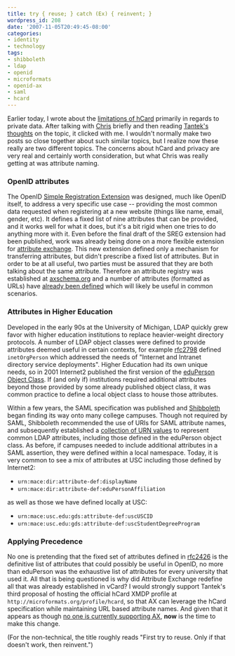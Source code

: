 ```yaml
---
title: try { reuse; } catch (Ex) { reinvent; }
wordpress_id: 208
date: '2007-11-05T20:49:45-08:00'
categories:
- identity
- technology
tags:
- shibboleth
- ldap
- openid
- microformats
- openid-ax
- saml
- hcard
---
```

Earlier today, I wrote about the [limitations of hCard][] primarily in regards to private data.  After talking with
[Chris][] briefly and then reading [Tantek's thoughts][] on the topic, it clicked with me.  I wouldn't normally make two
posts so close together about such similar topics, but I realize now these really are two different topics.  The
concerns about hCard and privacy are very real and certainly worth consideration, but what Chris was really getting at
was attribute naming.

[limitations of hCard]: /2007/11/hcard-is-not-a-provisioning-engine-for-private-data
[Chris]: http://factoryjoe.com/blog/2007/11/01/hcard-for-openid-simple-registration-and-attribute-exchange/
[Tantek's thoughts]: http://tantek.com/log/2007/11.html#d02t2318

### OpenID attributes ###

The OpenID [Simple Registration Extension][sreg] was designed, much like OpenID itself, to address a very specific use
case -- providing the most common data requested when registering at a new website (things like name, email, gender,
etc).  It defines a fixed list of nine attributes that can be provided, and it works well for what it does, but it's a
bit rigid when one tries to do anything more with it.  Even before the final draft of the SREG extension had been
published, work was already being done on a more flexible extension for [attribute exchange][].  This new extension
defined only a mechanism for transferring attributes, but didn't prescribe a fixed list of attributes.  But in order to
be at all useful, two parties must be assured that they are both talking about the same attribute.  Therefore an
attribute registry was established at [axschema.org][] and a number of attributes (formatted as URLs) have [already been
defined][] which will likely be useful in common scenarios.

[sreg]: http://openid.net/specs/openid-simple-registration-extension-1_0.html
[attribute exchange]: http://openid.net/specs/openid-attribute-exchange-1_0-07.html
[axschema.org]: http://www.axschema.org/
[already been defined]: http://www.axschema.org/types/


### Attributes in Higher Education ###

Developed in the early 90s at the University of Michigan, LDAP quickly grew favor with higher education institutions to
replace heavier-weight directory protocols.  A number of LDAP object classes were defined to provide attributes deemed
useful in certain contexts, for example [rfc2798][] defined `inetOrgPerson` which addressed the needs of "Internet and
Intranet directory service deployments".  Higher Education had its own unique needs, so in 2001 Internet2 published the
first version of the [eduPerson Object Class][].  If (and only if) institutions required additional attributes beyond
those provided by some already published object class, it was common practice to define a local object class to house
those attributes.

Within a few years, the SAML specification was published and [Shibboleth][] began finding its way onto many college
campuses.  Though not required by SAML, Shibboleth recommended the use of URIs for SAML attribute names, and
subsequently established a [collection of URN values][] to represent common LDAP attributes, including those defined in
the eduPerson object class.  As before, if campuses needed to include additional attributes in a SAML assertion, they
were defined within a local namespace.  Today, it is very common to see a mix of attributes at USC including those
defined by Internet2:

 - `urn:mace:dir:attribute-def:displayName`
 - `urn:mace:dir:attribute-def:eduPersonAffiliation`

as well as those we have defined locally at USC:

 - `urn:mace:usc.edu:gds:attribute-def:uscUSCID`
 - `urn:mace:usc.edu:gds:attribute-def:uscStudentDegreeProgram`

[eduperson Object Class]: http://www.educause.edu/eduperson/
[rfc2798]: http://tools.ietf.org/html/rfc2798
[Shibboleth]: http://shibboleth.internet2.edu/
[collection of URN values]: http://www.google.com/search?q=cache:http://middleware.internet2.edu/dir/docs/internet2-mace-dir-saml-attributes-200604.pdf


### Applying Precedence ###

No one is pretending that the fixed set of attributes defined in [rfc2426][] is the definitive list of attributes that
could possibly be useful in OpenID, no more than eduPerson was the exhaustive list of attributes for every university
that used it.  All that is being questioned is why did Attribute Exchange redefine all that was already established in
vCard?  I would strongly support Tantek's third proposal of hosting the official hCard XMDP profile at
`http://microformats.org/profile/hcard`, so that AX can leverage the hCard specification while maintaining URL based
attribute names.  And given that it appears as though [no one is currently supporting AX][openid-support], **now** is
the time to make this change.

[rfc2426]: http://tools.ietf.org/html/rfc2426
[openid-support]: /openid-support

(For the non-technical, the title roughly reads "First try to reuse.  Only if that doesn't work, then reinvent.")
